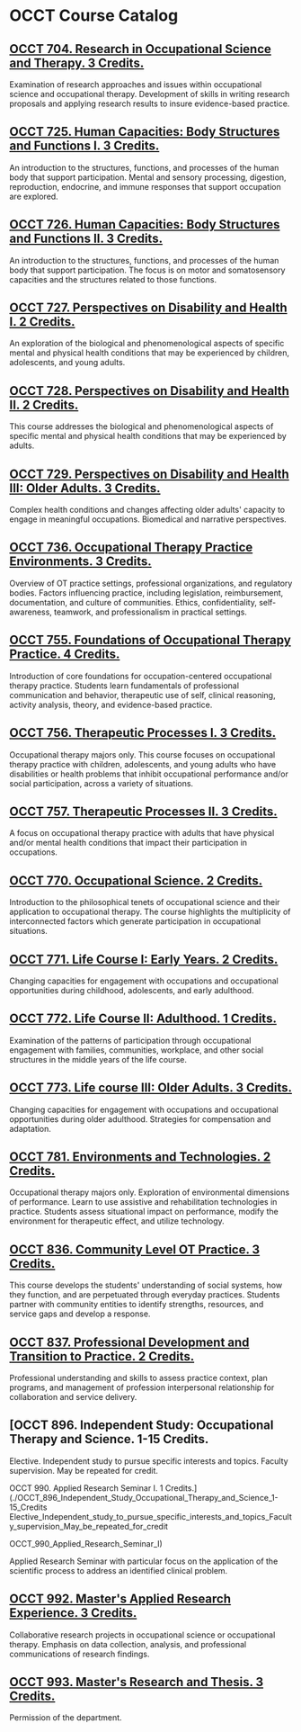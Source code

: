 # OCCT Course Catalog

## [OCCT 704. Research in Occupational Science and Therapy. 3 Credits.](./OCCT_704_Research_in_Occupational_Science_and_Therapy)

Examination of research approaches and issues within occupational science and occupational therapy. Development of skills in writing research proposals and applying research results to insure evidence-based practice.

## [OCCT 725. Human Capacities: Body Structures and Functions I. 3 Credits.](./OCCT_725_Human_Capacities_Body_Structures_and_Functions_I)

An introduction to the structures, functions, and processes of the human body that support participation. Mental and sensory processing, digestion, reproduction, endocrine, and immune responses that support occupation are explored.

## [OCCT 726. Human Capacities: Body Structures and Functions II. 3 Credits.](./OCCT_726_Human_Capacities_Body_Structures_and_Functions_II)

An introduction to the structures, functions, and processes of the human body that support participation. The focus is on motor and somatosensory capacities and the structures related to those functions.

## [OCCT 727. Perspectives on Disability and Health I. 2 Credits.](./OCCT_727_Perspectives_on_Disability_and_Health_I)

An exploration of the biological and phenomenological aspects of specific mental and physical health conditions that may be experienced by children, adolescents, and young adults.

## [OCCT 728. Perspectives on Disability and Health II. 2 Credits.](./OCCT_728_Perspectives_on_Disability_and_Health_II)

This course addresses the biological and phenomenological aspects of specific mental and physical health conditions that may be experienced by adults.

## [OCCT 729. Perspectives on Disability and Health III: Older Adults. 3 Credits.](./OCCT_729_Perspectives_on_Disability_and_Health_III_Older_Adults)

Complex health conditions and changes affecting older adults' capacity to engage in meaningful occupations. Biomedical and narrative perspectives.

## [OCCT 736. Occupational Therapy Practice Environments. 3 Credits.](./OCCT_736_Occupational_Therapy_Practice_Environments)

Overview of OT practice settings, professional organizations, and regulatory bodies. Factors influencing practice, including legislation, reimbursement, documentation, and culture of communities. Ethics, confidentiality, self-awareness, teamwork, and professionalism in practical settings.

## [OCCT 755. Foundations of Occupational Therapy Practice. 4 Credits.](./OCCT_755_Foundations_of_Occupational_Therapy_Practice)

Introduction of core foundations for occupation-centered occupational therapy practice. Students learn fundamentals of professional communication and behavior, therapeutic use of self, clinical reasoning, activity analysis, theory, and evidence-based practice.

## [OCCT 756. Therapeutic Processes I. 3 Credits.](./OCCT_756_Therapeutic_Processes_I)

Occupational therapy majors only. This course focuses on occupational therapy practice with children, adolescents, and young adults who have disabilities or health problems that inhibit occupational performance and/or social participation, across a variety of situations.

## [OCCT 757. Therapeutic Processes II. 3 Credits.](./OCCT_757_Therapeutic_Processes_II)

A focus on occupational therapy practice with adults that have physical and/or mental health conditions that impact their participation in occupations.

## [OCCT 770. Occupational Science. 2 Credits.](./OCCT_770_Occupational_Science)

Introduction to the philosophical tenets of occupational science and their application to occupational therapy. The course highlights the multiplicity of interconnected factors which generate participation in occupational situations.

## [OCCT 771. Life Course I: Early Years. 2 Credits.](./OCCT_771_Life_Course_I_Early_Years)

Changing capacities for engagement with occupations and occupational opportunities during childhood, adolescents, and early adulthood.

## [OCCT 772. Life Course II: Adulthood. 1 Credits.](./OCCT_772_Life_Course_II_Adulthood)

Examination of the patterns of participation through occupational engagement with families, communities, workplace, and other social structures in the middle years of the life course.

## [OCCT 773. Life course III: Older Adults. 3 Credits.](./OCCT_773_Life_course_III_Older_Adults)

Changing capacities for engagement with occupations and occupational opportunities during older adulthood. Strategies for compensation and adaptation.

## [OCCT 781. Environments and Technologies. 2 Credits.](./OCCT_781_Environments_and_Technologies)

Occupational therapy majors only. Exploration of environmental dimensions of performance. Learn to use assistive and rehabilitation technologies in practice. Students assess situational impact on performance, modify the environment for therapeutic effect, and utilize technology.

## [OCCT 836. Community Level OT Practice. 3 Credits.](./OCCT_836_Community_Level_OT_Practice)

This course develops the students' understanding of social systems, how they function, and are perpetuated through everyday practices. Students partner with community entities to identify strengths, resources, and service gaps and develop a response.

## [OCCT 837. Professional Development and Transition to Practice. 2 Credits.](./OCCT_837_Professional_Development_and_Transition_to_Practice)

Professional understanding and skills to assess practice context, plan programs, and management of profession interpersonal relationship for collaboration and service delivery.

## [OCCT 896. Independent Study: Occupational Therapy and Science. 1-15 Credits.
Elective. Independent study to pursue specific interests and topics. Faculty supervision. May be repeated for credit.

OCCT 990. Applied Research Seminar I. 1 Credits.](./OCCT_896_Independent_Study_Occupational_Therapy_and_Science_1-15_Credits
Elective_Independent_study_to_pursue_specific_interests_and_topics_Faculty_supervision_May_be_repeated_for_credit

OCCT_990_Applied_Research_Seminar_I)

Applied Research Seminar with particular focus on the application of the scientific process to address an identified clinical problem.

## [OCCT 992. Master's Applied Research Experience. 3 Credits.](./OCCT_992_Masters_Applied_Research_Experience)

Collaborative research projects in occupational science or occupational therapy. Emphasis on data collection, analysis, and professional communications of research findings.

## [OCCT 993. Master's Research and Thesis. 3 Credits.](./OCCT_993_Masters_Research_and_Thesis)

Permission of the department.


